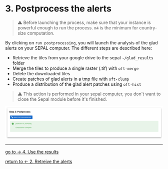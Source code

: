 # 3. Postprocess the alerts

> :warning: Before launching the process, make sure that your instance is powerful enough to run the process. `m4` is the minimum for country-size computation.

By clicking on `run postprocessing`, you will launch the analysis of the glad alerts on your SEPAL computer. The different steps are described here:

- Retrieve the tiles from your google drive to the sepal `~/glad_results` folder
- Merge the tiles to produce a single raster (.tif) with `oft-merge`
- Delete the downloaded tiles
- Create patches of glad alerts in a tmp file with `oft-clump`
- Produce a distribution of the glad alert patches using `oft-hist`

> :warning: This action is performed in your sepal computer, you don't want to close the Sepal module before it's finished.

![postprocessing](./img/postprocess.png) 

---
[ go to  &rarr; 4. Use the results](./results.md)  

[return to &larr; 2. Retreive the alerts](./retreive_alert.md)
